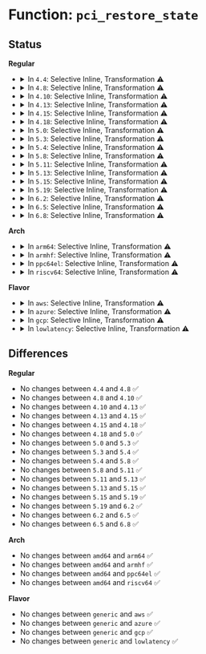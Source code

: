 # Function: <code>pci_restore_state</code>

## Status
<b>Regular</b>
<ul>
<li>
<details>
<summary>In <code>4.4</code>: Selective Inline, Transformation ⚠️</summary>

```c
void pci_restore_state(struct pci_dev *dev);
```

**Collision:** Unique Global

**Inline:** Selective

**Transformation:** True

**Instances:**

```
In drivers/pci/pci.c (ffffffff81435ee0)
Location: drivers/pci/pci.c:1121
Inline: True
Inline callers:
  - drivers/pci/pci.c:pci_dev_restore
Direct callers:
  - drivers/pci/pci.c:pci_dev_restore
  - drivers/pci/pci-driver.c:pci_restore_standard_config
  - drivers/pci/pci-driver.c:pci_pm_restore_noirq
  - drivers/pci/pci-driver.c:pci_pm_resume_noirq
  - drivers/pci/pcie/portdrv_pci.c:pcie_portdrv_slot_reset
  - drivers/char/agp/amd64-agp.c:agp_amd64_resume
  - drivers/char/agp/via-agp.c:agp_via_resume
  - drivers/ata/libata-core.c:ata_pci_device_do_resume
  - drivers/ata/ata_piix.c:piix_pci_device_resume
```
**Symbols:**

```
ffffffff81435ee0-ffffffff81436129: pci_restore_state.part.33 (STB_LOCAL)
ffffffff81436130-ffffffff8143614a: pci_restore_state (STB_GLOBAL)
```
</details>
</li>
<li>
<details>
<summary>In <code>4.8</code>: Selective Inline, Transformation ⚠️</summary>

```c
void pci_restore_state(struct pci_dev *dev);
```

**Collision:** Unique Global

**Inline:** Selective

**Transformation:** True

**Instances:**

```
In drivers/pci/pci.c (ffffffff81481c7a)
Location: drivers/pci/pci.c:1142
Inline: True
Inline callers:
  - drivers/pci/pci.c:pci_dev_restore
Direct callers:
  - drivers/pci/pci.c:pci_dev_restore
  - drivers/pci/pci-driver.c:pci_pm_restore_noirq
  - drivers/pci/pci-driver.c:pci_pm_resume_noirq
  - drivers/pci/pci-driver.c:pci_restore_standard_config
  - drivers/pci/pcie/portdrv_pci.c:pcie_portdrv_slot_reset
  - drivers/char/agp/amd64-agp.c:agp_amd64_resume
  - drivers/char/agp/via-agp.c:agp_via_resume
  - drivers/ata/libata-core.c:ata_pci_device_do_resume
  - drivers/ata/ata_piix.c:piix_pci_device_resume
```
**Symbols:**

```
ffffffff81481a10-ffffffff81481c49: pci_restore_state.part.36 (STB_LOCAL)
ffffffff81481c50-ffffffff81481c6a: pci_restore_state (STB_GLOBAL)
```
</details>
</li>
<li>
<details>
<summary>In <code>4.10</code>: Selective Inline, Transformation ⚠️</summary>

```c
void pci_restore_state(struct pci_dev *dev);
```

**Collision:** Unique Global

**Inline:** Selective

**Transformation:** True

**Instances:**

```
In drivers/pci/pci.c (ffffffff814a314a)
Location: drivers/pci/pci.c:1167
Inline: True
Inline callers:
  - drivers/pci/pci.c:pci_dev_restore
Direct callers:
  - drivers/pci/pci.c:pci_dev_restore
  - drivers/pci/pci-driver.c:pci_pm_restore_noirq
  - drivers/pci/pci-driver.c:pci_pm_resume_noirq
  - drivers/pci/pci-driver.c:pci_restore_standard_config
  - drivers/pci/pcie/portdrv_pci.c:pcie_portdrv_slot_reset
  - drivers/char/agp/amd64-agp.c:agp_amd64_resume
  - drivers/char/agp/via-agp.c:agp_via_resume
  - drivers/ata/libata-core.c:ata_pci_device_do_resume
  - drivers/ata/ata_piix.c:piix_pci_device_resume
```
**Symbols:**

```
ffffffff814a2ee0-ffffffff814a3119: pci_restore_state.part.38 (STB_LOCAL)
ffffffff814a3120-ffffffff814a313a: pci_restore_state (STB_GLOBAL)
```
</details>
</li>
<li>
<details>
<summary>In <code>4.13</code>: Selective Inline, Transformation ⚠️</summary>

```c
void pci_restore_state(struct pci_dev *dev);
```

**Collision:** Unique Global

**Inline:** Selective

**Transformation:** True

**Instances:**

```
In drivers/pci/pci.c (ffffffff814acf62)
Location: drivers/pci/pci.c:1163
Inline: True
Inline callers:
  - drivers/pci/pci.c:pci_dev_restore
Direct callers:
  - drivers/pci/pci.c:pci_dev_restore
  - drivers/pci/pci.c:pci_dev_restore
  - drivers/pci/pci-driver.c:pci_pm_thaw_noirq
  - drivers/pci/pci-driver.c:pci_pm_default_resume_early
  - drivers/pci/pci-driver.c:pci_restore_standard_config
  - drivers/pci/pcie/portdrv_pci.c:pcie_portdrv_slot_reset
  - drivers/char/agp/amd64-agp.c:agp_amd64_resume
  - drivers/char/agp/via-agp.c:agp_via_resume
  - drivers/ata/libata-core.c:ata_pci_device_do_resume
  - drivers/ata/ata_piix.c:piix_pci_device_resume
```
**Symbols:**

```
ffffffff814acce0-ffffffff814acf13: pci_restore_state.part.39 (STB_LOCAL)
ffffffff814acf20-ffffffff814acf3b: pci_restore_state (STB_GLOBAL)
```
</details>
</li>
<li>
<details>
<summary>In <code>4.15</code>: Selective Inline, Transformation ⚠️</summary>

```c
void pci_restore_state(struct pci_dev *dev);
```

**Collision:** Unique Global

**Inline:** Selective

**Transformation:** True

**Instances:**

```
In drivers/pci/pci.c (ffffffff814ec332)
Location: drivers/pci/pci.c:1166
Inline: True
Inline callers:
  - drivers/pci/pci.c:pci_dev_restore
Direct callers:
  - drivers/pci/pci.c:pci_dev_restore
  - drivers/pci/pci.c:pci_dev_restore
  - drivers/pci/pci-driver.c:pci_pm_thaw_noirq
  - drivers/pci/pci-driver.c:pci_pm_default_resume_early
  - drivers/pci/pci-driver.c:pci_restore_standard_config
  - drivers/char/agp/amd64-agp.c:agp_amd64_resume
  - drivers/char/agp/via-agp.c:agp_via_resume
  - drivers/ata/libata-core.c:ata_pci_device_do_resume
  - drivers/ata/ata_piix.c:piix_pci_device_resume
```
**Symbols:**

```
ffffffff814ec0b0-ffffffff814ec2e3: pci_restore_state.part.40 (STB_LOCAL)
ffffffff814ec2f0-ffffffff814ec30b: pci_restore_state (STB_GLOBAL)
```
</details>
</li>
<li>
<details>
<summary>In <code>4.18</code>: Selective Inline, Transformation ⚠️</summary>

```c
void pci_restore_state(struct pci_dev *dev);
```

**Collision:** Unique Global

**Inline:** Selective

**Transformation:** True

**Instances:**

```
In drivers/pci/pci.c (ffffffff8151beb6)
Location: drivers/pci/pci.c:1216
Inline: True
Inline callers:
  - drivers/pci/pci.c:pci_dev_restore
Direct callers:
  - drivers/pci/pci.c:pci_dev_restore
  - drivers/pci/pci.c:pci_dev_restore
  - drivers/pci/pci-driver.c:pci_pm_thaw_noirq
  - drivers/pci/pci-driver.c:pci_pm_default_resume_early
  - drivers/pci/pci-driver.c:pci_restore_standard_config
  - drivers/char/agp/amd64-agp.c:agp_amd64_resume
  - drivers/char/agp/via-agp.c:agp_via_resume
  - drivers/ata/libata-core.c:ata_pci_device_do_resume
  - drivers/ata/ata_piix.c:piix_pci_device_resume
```
**Symbols:**

```
ffffffff8151baa0-ffffffff8151be6a: pci_restore_state.part.42 (STB_LOCAL)
ffffffff8151be70-ffffffff8151be8a: pci_restore_state (STB_GLOBAL)
```
</details>
</li>
<li>
<details>
<summary>In <code>5.0</code>: Selective Inline, Transformation ⚠️</summary>

```c
void pci_restore_state(struct pci_dev *dev);
```

**Collision:** Unique Global

**Inline:** Selective

**Transformation:** True

**Instances:**

```
In drivers/pci/pci.c (ffffffff81533cd6)
Location: drivers/pci/pci.c:1388
Inline: True
Inline callers:
  - drivers/pci/pci.c:pci_dev_restore
Direct callers:
  - drivers/pci/pci.c:pci_dev_restore
  - drivers/pci/pci.c:pci_dev_restore
  - drivers/pci/pci-driver.c:pci_pm_thaw_noirq
  - drivers/pci/pci-driver.c:pci_pm_default_resume_early
  - drivers/pci/pci-driver.c:pci_restore_standard_config
  - drivers/pci/pcie/portdrv_pci.c:pcie_portdrv_slot_reset
  - drivers/char/agp/amd64-agp.c:agp_amd64_resume
  - drivers/char/agp/via-agp.c:agp_via_resume
  - drivers/ata/libata-core.c:ata_pci_device_do_resume
  - drivers/ata/ata_piix.c:piix_pci_device_resume
```
**Symbols:**

```
ffffffff815338d0-ffffffff81533c8a: pci_restore_state.part.44 (STB_LOCAL)
ffffffff81533c90-ffffffff81533caa: pci_restore_state (STB_GLOBAL)
```
</details>
</li>
<li>
<details>
<summary>In <code>5.3</code>: Selective Inline, Transformation ⚠️</summary>

```c
void pci_restore_state(struct pci_dev *dev);
```

**Collision:** Unique Global

**Inline:** Selective

**Transformation:** True

**Instances:**

```
In drivers/pci/pci.c (ffffffff815631f6)
Location: drivers/pci/pci.c:1457
Inline: True
Inline callers:
  - drivers/pci/pci.c:pci_dev_restore
Direct callers:
  - drivers/pci/pci.c:pci_dev_restore
  - drivers/pci/pci.c:pci_dev_restore
  - drivers/pci/pci-driver.c:pci_pm_restore_noirq
  - drivers/pci/pci-driver.c:pci_pm_thaw_noirq
  - drivers/pci/pci-driver.c:pci_pm_resume_noirq
  - drivers/pci/pci-driver.c:pci_restore_standard_config
  - drivers/pci/pcie/portdrv_pci.c:pcie_portdrv_slot_reset
  - drivers/char/agp/amd64-agp.c:agp_amd64_resume
  - drivers/char/agp/via-agp.c:agp_via_resume
  - drivers/ata/libata-core.c:ata_pci_device_do_resume
  - drivers/ata/ata_piix.c:piix_pci_device_resume
```
**Symbols:**

```
ffffffff81562da0-ffffffff815631ad: pci_restore_state.part.0 (STB_LOCAL)
ffffffff815631b0-ffffffff815631ca: pci_restore_state (STB_GLOBAL)
```
</details>
</li>
<li>
<details>
<summary>In <code>5.4</code>: Selective Inline, Transformation ⚠️</summary>

```c
void pci_restore_state(struct pci_dev *dev);
```

**Collision:** Unique Global

**Inline:** Selective

**Transformation:** True

**Instances:**

```
In drivers/pci/pci.c (ffffffff815843b6)
Location: drivers/pci/pci.c:1453
Inline: True
Inline callers:
  - drivers/pci/pci.c:pci_dev_restore
Direct callers:
  - drivers/pci/pci.c:pci_dev_restore
  - drivers/pci/pci.c:pci_dev_restore
  - drivers/pci/pci-driver.c:pci_pm_restore_noirq
  - drivers/pci/pci-driver.c:pci_pm_thaw_noirq
  - drivers/pci/pci-driver.c:pci_pm_resume_noirq
  - drivers/pci/pci-driver.c:pci_restore_standard_config
  - drivers/pci/pcie/portdrv_pci.c:pcie_portdrv_slot_reset
  - drivers/char/agp/amd64-agp.c:agp_amd64_resume
  - drivers/char/agp/via-agp.c:agp_via_resume
  - drivers/ata/libata-core.c:ata_pci_device_do_resume
  - drivers/ata/ata_piix.c:piix_pci_device_resume
  - drivers/vfio/pci/vfio_pci.c:vfio_pci_disable
  - drivers/vfio/pci/vfio_pci.c:vfio_pci_set_power_state
```
**Symbols:**

```
ffffffff81583f30-ffffffff81584361: pci_restore_state.part.0 (STB_LOCAL)
ffffffff81584370-ffffffff8158438a: pci_restore_state (STB_GLOBAL)
```
</details>
</li>
<li>
<details>
<summary>In <code>5.8</code>: Selective Inline, Transformation ⚠️</summary>

```c
void pci_restore_state(struct pci_dev *dev);
```

**Collision:** Unique Global

**Inline:** Selective

**Transformation:** True

**Instances:**

```
In drivers/pci/pci.c (ffffffff8162abf6)
Location: drivers/pci/pci.c:1522
Inline: True
Inline callers:
  - drivers/pci/pci.c:pci_dev_restore
Direct callers:
  - drivers/pci/pci.c:pci_dev_restore
  - drivers/pci/pci.c:pci_dev_restore
  - drivers/pci/pci-driver.c:pci_pm_runtime_resume
  - drivers/pci/pci-driver.c:pci_pm_restore
  - drivers/pci/pci-driver.c:pci_pm_restore_noirq
  - drivers/pci/pci-driver.c:pci_pm_restore_noirq
  - drivers/pci/pci-driver.c:pci_pm_thaw_noirq
  - drivers/pci/pci-driver.c:pci_pm_thaw_noirq
  - drivers/pci/pci-driver.c:pci_pm_resume
  - drivers/pci/pci-driver.c:pci_pm_resume_noirq
  - drivers/pci/pcie/portdrv_pci.c:pcie_portdrv_slot_reset
  - drivers/char/agp/amd64-agp.c:agp_amd64_resume
  - drivers/char/agp/via-agp.c:agp_via_resume
  - drivers/ata/libata-core.c:ata_pci_device_resume
  - drivers/ata/ata_piix.c:piix_pci_device_resume
  - drivers/vfio/pci/vfio_pci.c:vfio_pci_disable
  - drivers/vfio/pci/vfio_pci.c:vfio_pci_set_power_state
```
**Symbols:**

```
ffffffff8162a910-ffffffff8162aba2: pci_restore_state.part.0 (STB_LOCAL)
ffffffff8162abb0-ffffffff8162abca: pci_restore_state (STB_GLOBAL)
```
</details>
</li>
<li>
<details>
<summary>In <code>5.11</code>: Selective Inline, Transformation ⚠️</summary>

```c
void pci_restore_state(struct pci_dev *dev);
```

**Collision:** Unique Global

**Inline:** Selective

**Transformation:** True

**Instances:**

```
In drivers/pci/pci.c (ffffffff8164e3a6)
Location: drivers/pci/pci.c:1657
Inline: True
Inline callers:
  - drivers/pci/pci.c:pci_dev_restore
Direct callers:
  - drivers/pci/pci.c:pci_dev_restore
  - drivers/pci/pci.c:pci_dev_restore
  - drivers/pci/pci-driver.c:pci_pm_runtime_resume
  - drivers/pci/pci-driver.c:pci_pm_restore
  - drivers/pci/pci-driver.c:pci_pm_restore_noirq
  - drivers/pci/pci-driver.c:pci_pm_restore_noirq
  - drivers/pci/pci-driver.c:pci_pm_thaw_noirq
  - drivers/pci/pci-driver.c:pci_pm_thaw_noirq
  - drivers/pci/pci-driver.c:pci_pm_resume
  - drivers/pci/pci-driver.c:pci_pm_resume_noirq
  - drivers/pci/pcie/portdrv_pci.c:pcie_portdrv_slot_reset
  - drivers/char/agp/amd64-agp.c:agp_amd64_resume
  - drivers/char/agp/via-agp.c:agp_via_resume
  - drivers/ata/libata-core.c:ata_pci_device_resume
  - drivers/ata/ata_piix.c:piix_pci_device_resume
  - drivers/vfio/pci/vfio_pci.c:vfio_pci_disable
  - drivers/vfio/pci/vfio_pci.c:vfio_pci_set_power_state
```
**Symbols:**

```
ffffffff8164e0c0-ffffffff8164e360: pci_restore_state.part.0 (STB_LOCAL)
ffffffff8164e360-ffffffff8164e37a: pci_restore_state (STB_GLOBAL)
```
</details>
</li>
<li>
<details>
<summary>In <code>5.13</code>: Selective Inline, Transformation ⚠️</summary>

```c
void pci_restore_state(struct pci_dev *dev);
```

**Collision:** Unique Global

**Inline:** Selective

**Transformation:** True

**Instances:**

```
In drivers/pci/pci.c (ffffffff81630fb6)
Location: drivers/pci/pci.c:1687
Inline: True
Inline callers:
  - drivers/pci/pci.c:pci_dev_restore
Direct callers:
  - drivers/pci/pci.c:pci_dev_restore
  - drivers/pci/pci.c:pci_dev_restore
  - drivers/pci/pci-driver.c:pci_pm_runtime_resume
  - drivers/pci/pci-driver.c:pci_pm_restore
  - drivers/pci/pci-driver.c:pci_pm_restore_noirq
  - drivers/pci/pci-driver.c:pci_pm_restore_noirq
  - drivers/pci/pci-driver.c:pci_pm_thaw_noirq
  - drivers/pci/pci-driver.c:pci_pm_thaw_noirq
  - drivers/pci/pci-driver.c:pci_pm_resume
  - drivers/pci/pci-driver.c:pci_pm_resume_noirq
  - drivers/pci/pcie/portdrv_pci.c:pcie_portdrv_slot_reset
  - drivers/char/agp/amd64-agp.c:agp_amd64_resume
  - drivers/char/agp/via-agp.c:agp_via_resume
  - drivers/ata/libata-core.c:ata_pci_device_resume
  - drivers/ata/ata_piix.c:piix_pci_device_resume
  - drivers/vfio/pci/vfio_pci.c:vfio_pci_disable
  - drivers/vfio/pci/vfio_pci.c:vfio_pci_set_power_state
```
**Symbols:**

```
ffffffff81630ba0-ffffffff81630f68: pci_restore_state.part.0 (STB_LOCAL)
ffffffff81630f70-ffffffff81630f8a: pci_restore_state (STB_GLOBAL)
```
</details>
</li>
<li>
<details>
<summary>In <code>5.15</code>: Selective Inline, Transformation ⚠️</summary>

```c
void pci_restore_state(struct pci_dev *dev);
```

**Collision:** Unique Global

**Inline:** Selective

**Transformation:** True

**Instances:**

```
In drivers/pci/pci.c (ffffffff816a21d9)
Location: drivers/pci/pci.c:1722
Inline: True
Inline callers:
  - drivers/pci/pci.c:pci_dev_restore
Direct callers:
  - drivers/pci/pci.c:pci_dev_restore
  - drivers/pci/pci.c:pci_dev_restore
  - drivers/pci/pci-driver.c:pci_pm_runtime_resume
  - drivers/pci/pci-driver.c:pci_pm_restore
  - drivers/pci/pci-driver.c:pci_pm_restore_noirq
  - drivers/pci/pci-driver.c:pci_pm_restore_noirq
  - drivers/pci/pci-driver.c:pci_pm_thaw_noirq
  - drivers/pci/pci-driver.c:pci_pm_thaw_noirq
  - drivers/pci/pci-driver.c:pci_pm_resume
  - drivers/pci/pci-driver.c:pci_pm_resume_noirq
  - drivers/pci/pcie/portdrv_pci.c:pcie_portdrv_slot_reset
  - drivers/char/agp/amd64-agp.c:agp_amd64_resume
  - drivers/char/agp/via-agp.c:agp_via_resume
  - drivers/ata/libata-core.c:ata_pci_device_resume
  - drivers/ata/ata_piix.c:piix_pci_device_resume
  - drivers/vfio/pci/vfio_pci_core.c:vfio_pci_core_disable
  - drivers/vfio/pci/vfio_pci_core.c:vfio_pci_set_power_state
```
**Symbols:**

```
ffffffff816a1ea0-ffffffff816a2186: pci_restore_state.part.0 (STB_LOCAL)
ffffffff81ce4851-ffffffff81ce4890: pci_restore_state.part.0.cold (STB_LOCAL)
ffffffff816a2190-ffffffff816a21aa: pci_restore_state (STB_GLOBAL)
```
</details>
</li>
<li>
<details>
<summary>In <code>5.19</code>: Selective Inline, Transformation ⚠️</summary>

```c
void pci_restore_state(struct pci_dev *dev);
```

**Collision:** Unique Global

**Inline:** Selective

**Transformation:** True

**Instances:**

```
In drivers/pci/pci.c (ffffffff817c4269)
Location: drivers/pci/pci.c:1785
Inline: True
Inline callers:
  - drivers/pci/pci.c:pci_dev_restore
Direct callers:
  - drivers/pci/pci.c:pci_dev_restore
  - drivers/pci/pci.c:pci_dev_restore
  - drivers/pci/pci-driver.c:pci_pm_runtime_resume
  - drivers/pci/pci-driver.c:pci_pm_restore
  - drivers/pci/pci-driver.c:pci_pm_restore_noirq
  - drivers/pci/pci-driver.c:pci_pm_restore_noirq
  - drivers/pci/pci-driver.c:pci_pm_thaw_noirq
  - drivers/pci/pci-driver.c:pci_pm_thaw_noirq
  - drivers/pci/pci-driver.c:pci_pm_resume
  - drivers/pci/pci-driver.c:pci_pm_resume_noirq
  - drivers/pci/pcie/portdrv_pci.c:pcie_portdrv_slot_reset
  - drivers/pci/quirks.c:reset_chelsio_generic_dev
  - drivers/ata/libata-core.c:ata_pci_device_resume
  - drivers/ata/ata_piix.c:piix_pci_device_resume
  - drivers/vfio/pci/vfio_pci_core.c:vfio_pci_core_disable
  - drivers/vfio/pci/vfio_pci_core.c:vfio_pci_set_power_state
```
**Symbols:**

```
ffffffff817c3f20-ffffffff817c420f: pci_restore_state.part.0 (STB_LOCAL)
ffffffff81eab2b6-ffffffff81eab2f5: pci_restore_state.part.0.cold (STB_LOCAL)
ffffffff817c4210-ffffffff817c4236: pci_restore_state (STB_GLOBAL)
```
</details>
</li>
<li>
<details>
<summary>In <code>6.2</code>: Selective Inline, Transformation ⚠️</summary>

```c
void pci_restore_state(struct pci_dev *dev);
```

**Collision:** Unique Global

**Inline:** Selective

**Transformation:** True

**Instances:**

```
In drivers/pci/pci.c (ffffffff818e1179)
Location: drivers/pci/pci.c:1761
Inline: True
Inline callers:
  - drivers/pci/pci.c:pci_dev_restore
Direct callers:
  - drivers/pci/pci.c:pci_dev_restore
  - drivers/pci/pci.c:pci_dev_restore
  - drivers/pci/pci-driver.c:pci_pm_runtime_resume
  - drivers/pci/pci-driver.c:pci_pm_restore
  - drivers/pci/pci-driver.c:pci_pm_restore_noirq
  - drivers/pci/pci-driver.c:pci_pm_restore_noirq
  - drivers/pci/pci-driver.c:pci_pm_thaw_noirq
  - drivers/pci/pci-driver.c:pci_pm_thaw_noirq
  - drivers/pci/pci-driver.c:pci_pm_resume
  - drivers/pci/pci-driver.c:pci_pm_resume_noirq
  - drivers/pci/pcie/portdrv.c:pcie_portdrv_slot_reset
  - drivers/pci/quirks.c:reset_chelsio_generic_dev
  - drivers/ata/libata-core.c:ata_pci_device_resume
  - drivers/ata/ata_piix.c:piix_pci_device_resume
```
**Symbols:**

```
ffffffff818e0e30-ffffffff818e10f7: pci_restore_state.part.0 (STB_LOCAL)
ffffffff8208f196-ffffffff8208f1d5: pci_restore_state.part.0.cold (STB_LOCAL)
ffffffff818e1110-ffffffff818e1136: pci_restore_state (STB_GLOBAL)
```
</details>
</li>
<li>
<details>
<summary>In <code>6.5</code>: Selective Inline, Transformation ⚠️</summary>

```c
void pci_restore_state(struct pci_dev *dev);
```

**Collision:** Unique Global

**Inline:** Selective

**Transformation:** True

**Instances:**

```
In drivers/pci/pci.c (ffffffff819245b9)
Location: drivers/pci/pci.c:1799
Inline: True
Inline callers:
  - drivers/pci/pci.c:pci_dev_restore
Direct callers:
  - drivers/pci/pci.c:pci_dev_restore
  - drivers/pci/pci.c:pci_dev_restore
  - drivers/pci/pci-driver.c:pci_pm_runtime_resume
  - drivers/pci/pci-driver.c:pci_pm_restore
  - drivers/pci/pci-driver.c:pci_pm_restore_noirq
  - drivers/pci/pci-driver.c:pci_pm_restore_noirq
  - drivers/pci/pci-driver.c:pci_pm_thaw_noirq
  - drivers/pci/pci-driver.c:pci_pm_thaw_noirq
  - drivers/pci/pci-driver.c:pci_pm_resume
  - drivers/pci/pci-driver.c:pci_pm_resume_noirq
  - drivers/pci/pcie/portdrv.c:pcie_portdrv_slot_reset
  - drivers/pci/quirks.c:reset_chelsio_generic_dev
  - drivers/ata/libata-core.c:ata_pci_device_resume
  - drivers/ata/ata_piix.c:piix_pci_device_resume
```
**Symbols:**

```
ffffffff81924270-ffffffff81924537: pci_restore_state.part.0 (STB_LOCAL)
ffffffff8210f4fc-ffffffff8210f53b: pci_restore_state.part.0.cold (STB_LOCAL)
ffffffff81924550-ffffffff81924576: pci_restore_state (STB_GLOBAL)
```
</details>
</li>
<li>
<details>
<summary>In <code>6.8</code>: Selective Inline, Transformation ⚠️</summary>

```c
void pci_restore_state(struct pci_dev *dev);
```

**Collision:** Unique Global

**Inline:** Selective

**Transformation:** True

**Instances:**

```
In drivers/pci/pci.c (ffffffff8196cc89)
Location: drivers/pci/pci.c:1896
Inline: True
Inline callers:
  - drivers/pci/pci.c:pci_dev_restore
Direct callers:
  - drivers/pci/pci.c:pci_dev_restore
  - drivers/pci/pci.c:pci_dev_restore
  - drivers/pci/pci-driver.c:pci_pm_runtime_resume
  - drivers/pci/pci-driver.c:pci_pm_restore
  - drivers/pci/pci-driver.c:pci_pm_restore_noirq
  - drivers/pci/pci-driver.c:pci_pm_restore_noirq
  - drivers/pci/pci-driver.c:pci_pm_thaw_noirq
  - drivers/pci/pci-driver.c:pci_pm_thaw_noirq
  - drivers/pci/pci-driver.c:pci_pm_resume
  - drivers/pci/pci-driver.c:pci_pm_resume_noirq
  - drivers/pci/pcie/portdrv.c:pcie_portdrv_slot_reset
  - drivers/pci/quirks.c:reset_chelsio_generic_dev
  - drivers/ata/libata-core.c:ata_pci_device_resume
  - drivers/ata/ata_piix.c:piix_pci_device_resume
```
**Symbols:**

```
ffffffff8196c940-ffffffff8196cc07: pci_restore_state.part.0 (STB_LOCAL)
ffffffff821ed183-ffffffff821ed1c2: pci_restore_state.part.0.cold (STB_LOCAL)
ffffffff8196cc20-ffffffff8196cc46: pci_restore_state (STB_GLOBAL)
```
</details>
</li>
</ul>
<b>Arch</b>
<ul>
<li>
<details>
<summary>In <code>arm64</code>: Selective Inline, Transformation ⚠️</summary>

```c
void pci_restore_state(struct pci_dev *dev);
```

**Collision:** Unique Global

**Inline:** Selective

**Transformation:** True

**Instances:**

```
In drivers/pci/pci.c (ffff8000106e8724)
Location: drivers/pci/pci.c:1453
Inline: True
Inline callers:
  - drivers/pci/pci.c:pci_dev_restore
Direct callers:
  - drivers/pci/pci.c:pci_dev_restore
  - drivers/pci/pci.c:pci_dev_restore
  - drivers/pci/pci-driver.c:pci_pm_resume_noirq
  - drivers/pci/pci-driver.c:pci_restore_standard_config
  - drivers/pci/pcie/portdrv_pci.c:pcie_portdrv_slot_reset
  - drivers/ata/libata-core.c:ata_pci_device_do_resume
```
**Symbols:**

```
ffff8000106e8240-ffff8000106e86c0: pci_restore_state.part.0 (STB_LOCAL)
ffff8000106e86c0-ffff8000106e86f4: pci_restore_state (STB_GLOBAL)
```
</details>
</li>
<li>
<details>
<summary>In <code>armhf</code>: Selective Inline, Transformation ⚠️</summary>

```c
void pci_restore_state(struct pci_dev *dev);
```

**Collision:** Unique Global

**Inline:** Selective

**Transformation:** True

**Instances:**

```
In drivers/pci/pci.c (c08837f4)
Location: drivers/pci/pci.c:1453
Inline: True
Inline callers:
  - drivers/pci/pci.c:pci_dev_restore
Direct callers:
  - drivers/pci/pci.c:pci_dev_restore
  - drivers/pci/pci.c:pci_dev_restore
  - drivers/pci/pci-driver.c:pci_pm_restore_noirq
  - drivers/pci/pci-driver.c:pci_pm_thaw_noirq
  - drivers/pci/pci-driver.c:pci_pm_resume_noirq
  - drivers/pci/pci-driver.c:pci_restore_standard_config
  - drivers/pci/pcie/portdrv_pci.c:pcie_portdrv_slot_reset
  - drivers/ata/libata-core.c:ata_pci_device_do_resume
```
**Symbols:**

```
c08832f8-c0883798: pci_restore_state.part.0 (STB_LOCAL)
c0883798-c08837c0: pci_restore_state (STB_GLOBAL)
```
</details>
</li>
<li>
<details>
<summary>In <code>ppc64el</code>: Selective Inline, Transformation ⚠️</summary>

```c
void pci_restore_state(struct pci_dev *dev);
```

**Collision:** Unique Global

**Inline:** Selective

**Transformation:** True

**Instances:**

```
In drivers/pci/pci.c (c0000000008633c4)
Location: drivers/pci/pci.c:1453
Inline: True
Inline callers:
  - drivers/pci/pci.c:pci_dev_restore
Direct callers:
  - arch/powerpc/kernel/eeh.c:eeh_restore_dev_state
  - drivers/pci/pci.c:pci_dev_restore
  - drivers/pci/pci.c:pci_dev_restore
  - drivers/pci/pci-driver.c:pci_pm_resume_noirq
  - drivers/pci/pci-driver.c:pci_pm_resume_noirq
  - drivers/pci/pci-driver.c:pci_restore_standard_config
  - drivers/ata/libata-core.c:ata_pci_device_do_resume
  - drivers/vfio/pci/vfio_pci.c:vfio_pci_disable
  - drivers/vfio/pci/vfio_pci.c:vfio_pci_set_power_state
```
**Symbols:**

```
c000000000862df0-c000000000863354: pci_restore_state.part.0 (STB_LOCAL)
c000000000863360-c000000000863380: pci_restore_state (STB_GLOBAL)
```
</details>
</li>
<li>
<details>
<summary>In <code>riscv64</code>: Selective Inline, Transformation ⚠️</summary>

```c
void pci_restore_state(struct pci_dev *dev);
```

**Collision:** Unique Global

**Inline:** Selective

**Transformation:** True

**Instances:**

```
In drivers/pci/pci.c (ffffffe0004bed1a)
Location: drivers/pci/pci.c:1453
Inline: True
Inline callers:
  - drivers/pci/pci.c:pci_dev_restore
Direct callers:
  - drivers/pci/pci.c:pci_dev_restore
  - drivers/pci/pci.c:pci_dev_restore
  - drivers/pci/pci-driver.c:pci_pm_runtime_resume
  - drivers/pci/pcie/portdrv_pci.c:pcie_portdrv_slot_reset
  - drivers/ata/libata-core.c:ata_pci_device_do_resume
```
**Symbols:**

```
ffffffe0004be848-ffffffe0004becbc: pci_restore_state.part.0 (STB_LOCAL)
ffffffe0004becbc-ffffffe0004becf2: pci_restore_state (STB_GLOBAL)
```
</details>
</li>
</ul>
<b>Flavor</b>
<ul>
<li>
<details>
<summary>In <code>aws</code>: Selective Inline, Transformation ⚠️</summary>

```c
void pci_restore_state(struct pci_dev *dev);
```

**Collision:** Unique Global

**Inline:** Selective

**Transformation:** True

**Instances:**

```
In drivers/pci/pci.c (ffffffff815788d6)
Location: drivers/pci/pci.c:1453
Inline: True
Inline callers:
  - drivers/pci/pci.c:pci_dev_restore
Direct callers:
  - drivers/pci/pci.c:pci_dev_restore
  - drivers/pci/pci.c:pci_dev_restore
  - drivers/pci/pci-driver.c:pci_pm_restore_noirq
  - drivers/pci/pci-driver.c:pci_pm_thaw_noirq
  - drivers/pci/pci-driver.c:pci_restore_standard_config
  - drivers/pci/pcie/portdrv_pci.c:pcie_portdrv_slot_reset
  - drivers/char/agp/amd64-agp.c:agp_amd64_resume
  - drivers/char/agp/via-agp.c:agp_via_resume
  - drivers/nvme/host/pci.c:nvme_slot_reset
  - drivers/ata/libata-core.c:ata_pci_device_do_resume
  - drivers/ata/ata_piix.c:piix_pci_device_resume
```
**Symbols:**

```
ffffffff81578450-ffffffff81578881: pci_restore_state.part.0 (STB_LOCAL)
ffffffff81578890-ffffffff815788aa: pci_restore_state (STB_GLOBAL)
```
</details>
</li>
<li>
<details>
<summary>In <code>azure</code>: Selective Inline, Transformation ⚠️</summary>

```c
void pci_restore_state(struct pci_dev *dev);
```

**Collision:** Unique Global

**Inline:** Selective

**Transformation:** True

**Instances:**

```
In drivers/pci/pci.c (ffffffff81567016)
Location: drivers/pci/pci.c:1453
Inline: True
Inline callers:
  - drivers/pci/pci.c:pci_dev_restore
Direct callers:
  - drivers/pci/pci.c:pci_dev_restore
  - drivers/pci/pci.c:pci_dev_restore
  - drivers/pci/pci-driver.c:pci_pm_restore_noirq
  - drivers/pci/pci-driver.c:pci_pm_thaw_noirq
  - drivers/pci/pci-driver.c:pci_pm_resume_noirq
  - drivers/pci/pci-driver.c:pci_restore_standard_config
  - drivers/pci/pcie/portdrv_pci.c:pcie_portdrv_slot_reset
  - drivers/char/agp/amd64-agp.c:agp_amd64_resume
  - drivers/char/agp/via-agp.c:agp_via_resume
  - drivers/nvme/host/pci.c:nvme_slot_reset
  - drivers/ata/libata-core.c:ata_pci_device_do_resume
  - drivers/ata/ata_piix.c:piix_pci_device_resume
  - drivers/vfio/pci/vfio_pci.c:vfio_pci_disable
  - drivers/vfio/pci/vfio_pci.c:vfio_pci_set_power_state
```
**Symbols:**

```
ffffffff81566b90-ffffffff81566fc1: pci_restore_state.part.0 (STB_LOCAL)
ffffffff81566fd0-ffffffff81566fea: pci_restore_state (STB_GLOBAL)
```
</details>
</li>
<li>
<details>
<summary>In <code>gcp</code>: Selective Inline, Transformation ⚠️</summary>

```c
void pci_restore_state(struct pci_dev *dev);
```

**Collision:** Unique Global

**Inline:** Selective

**Transformation:** True

**Instances:**

```
In drivers/pci/pci.c (ffffffff81578106)
Location: drivers/pci/pci.c:1453
Inline: True
Inline callers:
  - drivers/pci/pci.c:pci_dev_restore
Direct callers:
  - drivers/pci/pci.c:pci_dev_restore
  - drivers/pci/pci.c:pci_dev_restore
  - drivers/pci/pci-driver.c:pci_pm_restore_noirq
  - drivers/pci/pci-driver.c:pci_pm_thaw_noirq
  - drivers/pci/pci-driver.c:pci_pm_resume_noirq
  - drivers/pci/pci-driver.c:pci_restore_standard_config
  - drivers/pci/pcie/portdrv_pci.c:pcie_portdrv_slot_reset
  - drivers/char/agp/amd64-agp.c:agp_amd64_resume
  - drivers/char/agp/via-agp.c:agp_via_resume
  - drivers/ata/libata-core.c:ata_pci_device_do_resume
  - drivers/ata/ata_piix.c:piix_pci_device_resume
  - drivers/vfio/pci/vfio_pci.c:vfio_pci_disable
  - drivers/vfio/pci/vfio_pci.c:vfio_pci_set_power_state
  - drivers/i2c/busses/i2c-amd-mp2-pci.c:amd_mp2_pci_resume
```
**Symbols:**

```
ffffffff81577c80-ffffffff815780b1: pci_restore_state.part.0 (STB_LOCAL)
ffffffff815780c0-ffffffff815780da: pci_restore_state (STB_GLOBAL)
```
</details>
</li>
<li>
<details>
<summary>In <code>lowlatency</code>: Selective Inline, Transformation ⚠️</summary>

```c
void pci_restore_state(struct pci_dev *dev);
```

**Collision:** Unique Global

**Inline:** Selective

**Transformation:** True

**Instances:**

```
In drivers/pci/pci.c (ffffffff815925c6)
Location: drivers/pci/pci.c:1453
Inline: True
Inline callers:
  - drivers/pci/pci.c:pci_dev_restore
Direct callers:
  - drivers/pci/pci.c:pci_dev_restore
  - drivers/pci/pci.c:pci_dev_restore
  - drivers/pci/pci-driver.c:pci_pm_restore_noirq
  - drivers/pci/pci-driver.c:pci_pm_thaw_noirq
  - drivers/pci/pci-driver.c:pci_pm_resume_noirq
  - drivers/pci/pci-driver.c:pci_restore_standard_config
  - drivers/pci/pcie/portdrv_pci.c:pcie_portdrv_slot_reset
  - drivers/char/agp/amd64-agp.c:agp_amd64_resume
  - drivers/char/agp/via-agp.c:agp_via_resume
  - drivers/ata/libata-core.c:ata_pci_device_do_resume
  - drivers/ata/ata_piix.c:piix_pci_device_resume
  - drivers/vfio/pci/vfio_pci.c:vfio_pci_disable
  - drivers/vfio/pci/vfio_pci.c:vfio_pci_set_power_state
```
**Symbols:**

```
ffffffff81592140-ffffffff81592571: pci_restore_state.part.0 (STB_LOCAL)
ffffffff81592580-ffffffff8159259a: pci_restore_state (STB_GLOBAL)
```
</details>
</li>
</ul>

## Differences
<b>Regular</b>
<ul>
<li>
No changes between <code>4.4</code> and <code>4.8</code> ✅
</li>
<li>
No changes between <code>4.8</code> and <code>4.10</code> ✅
</li>
<li>
No changes between <code>4.10</code> and <code>4.13</code> ✅
</li>
<li>
No changes between <code>4.13</code> and <code>4.15</code> ✅
</li>
<li>
No changes between <code>4.15</code> and <code>4.18</code> ✅
</li>
<li>
No changes between <code>4.18</code> and <code>5.0</code> ✅
</li>
<li>
No changes between <code>5.0</code> and <code>5.3</code> ✅
</li>
<li>
No changes between <code>5.3</code> and <code>5.4</code> ✅
</li>
<li>
No changes between <code>5.4</code> and <code>5.8</code> ✅
</li>
<li>
No changes between <code>5.8</code> and <code>5.11</code> ✅
</li>
<li>
No changes between <code>5.11</code> and <code>5.13</code> ✅
</li>
<li>
No changes between <code>5.13</code> and <code>5.15</code> ✅
</li>
<li>
No changes between <code>5.15</code> and <code>5.19</code> ✅
</li>
<li>
No changes between <code>5.19</code> and <code>6.2</code> ✅
</li>
<li>
No changes between <code>6.2</code> and <code>6.5</code> ✅
</li>
<li>
No changes between <code>6.5</code> and <code>6.8</code> ✅
</li>
</ul>
<b>Arch</b>
<ul>
<li>
No changes between <code>amd64</code> and <code>arm64</code> ✅
</li>
<li>
No changes between <code>amd64</code> and <code>armhf</code> ✅
</li>
<li>
No changes between <code>amd64</code> and <code>ppc64el</code> ✅
</li>
<li>
No changes between <code>amd64</code> and <code>riscv64</code> ✅
</li>
</ul>
<b>Flavor</b>
<ul>
<li>
No changes between <code>generic</code> and <code>aws</code> ✅
</li>
<li>
No changes between <code>generic</code> and <code>azure</code> ✅
</li>
<li>
No changes between <code>generic</code> and <code>gcp</code> ✅
</li>
<li>
No changes between <code>generic</code> and <code>lowlatency</code> ✅
</li>
</ul>

